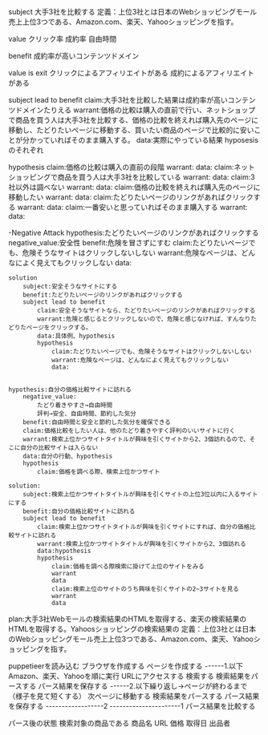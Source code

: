 subject
    大手3社を比較する
        定義：上位3社とは日本のWebショッピングモール売上上位3つである、Amazon.com、楽天、Yahooショッピングを指す。

value
    クリック率
    成約率
    自由時間

benefit
    成約率が高いコンテンツドメイン
 
value is exit
    クリックによるアフィリエイトがある
    成約によるアフィリエイトがある

subject lead to benefit
    claim:大手3社を比較した結果は成約率が高いコンテンツドメインたりえる
    warrant:価格の比較は購入の直前で行い、ネットショップで商品を買う人は大手3社を比較する、価格の比較を終えれば購入先のページに移動し、たどりたいページに移動する、買いたい商品のページで比較的に安いことが分かっていればそのまま購入する。
    data:実際にやっている結果
        hyposesisのそれぞれ

hypothesis
    claim:価格の比較は購入の直前の段階
    warrant:
    data:
    claim:ネットショッピングで商品を買う人は大手3社を比較している
    warrant:
    data:
    claim:3社以外は調べない
    warrant:
    data:
    claim:価格の比較を終えれば購入先のページに移動したい
    warrant:
    data:
    claim:たどりたいページのリンクがあればクリックする
    warrant:
    data:
    claim:一番安いと思っていればそのまま購入する
    warrant:
    data:


-Negative Attack
    hypothesis:たどりたいページのリンクがあればクリックする
        negative_value:安全性
        benefit:危険を冒さずにすむ
        claim:たどりたいページでも、危険そうなサイトはクリックしないしない
        warrant:危険なページは、どんなによく見えてもクリックしない
        data:
            
    solution
        subject:安全そうなサイトにする
        benefit:たどりたいページのリンクがあればクリックする
        subject lead to benefit
            claim:安全そうなサイトなら、たどりたいページのリンクがあればクリックする
            warrant:危険と感じるとクリックしないので、危険と感じなければ、すんなりたどりたページをクリックする。
            data:具体例、hypothesis
            hypothesis
                claim:たどりたいページでも、危険そうなサイトはクリックしないしない
                warrant:危険なページは、どんなによく見えてもクリックしない
                data:
                        

    hypothesis:自分の価格比較サイトに訪れる
        negative_value:
            たどり着きやすさ→自由時間
            評判→安全、自由時間、節約した気分
        benefit:自由時間と安全と節約した気分を確保できる
        claim:価格比較をしたい人は、他のたどり着きやすく評判のいいサイトに行く
        warrant:検索上位かつサイトタイトルが興味を引くサイトから2、3個訪れるので、そこに自分の比較サイトは入らない
        data:自分の行動、hypothesis
        hypothesis
            claim:価格を調べる際、検索上位かつサイト

    solution:
        subject:検索上位かつサイトタイトルが興味を引くサイトの上位3位以内に入るサイトにする
        benefit:自分の価格比較サイトに訪れる
        subject lead to benefit
            claim:検索上位かつサイトタイトルが興味を引くサイトにすれば、自分の価格比較サイトに訪れる
            warrant:検索上位かつサイトタイトルが興味を引くサイトから2、3個訪れる
            data:hypothesis
            hypothesis
                claim:価格を調べる際検索に掛けて上位のサイトをみる
                warrant
                data
                claim:検索上位のサイトのうち興味を引くサイトの2~3サイトを見る
                warrant
                data

plan:大手3社Webモールの検索結果のHTMLを取得する、楽天の検索結果のHTMLを取得する。Yahoosショッピングの検索結果の
    定義：上位3社とは日本のWebショッピングモール売上上位3つである、Amazon.com、楽天、Yahooショッピングを指す。

puppetieerを読み込む
ブラウザを作成する
ページを作成する
------1.以下Amazon、楽天、Yahooを順に実行
URLにアクセスする
検索する
検索結果をパースする
パース結果を保存する
------2.以下繰り返し→ページが終わるまで（様子を見て短くする）
次ページに移動する
検索結果をパースする
パース結果を保存する
------------------2
----------------------1
パース結果を比較する


パース後の状態
    検索対象の商品である
    商品名
    URL
    価格
    取得日
    出品者
    
